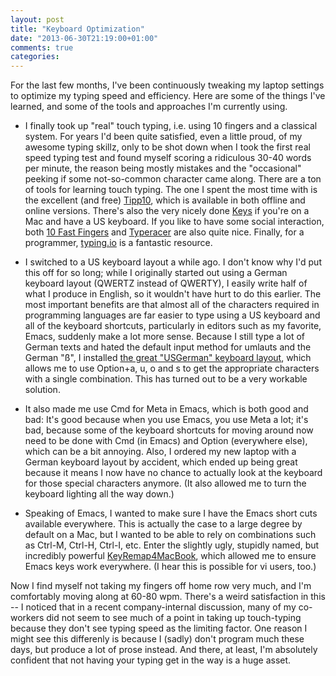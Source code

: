 ```yaml
---
layout: post
title: "Keyboard Optimization"
date: "2013-06-30T21:19:00+01:00"
comments: true
categories: 
---
```


For the last few months, I've been continuously tweaking my laptop
settings to optimize my typing speed and efficiency. Here are some of
the things I've learned, and some of the tools and approaches I'm
currently using.

* I finally took up "real" touch typing, i.e. using 10 fingers and a
classical system. For years I'd been quite satisfied, even a little
proud, of my awesome typing skillz, only to be shot down when I took
the first real speed typing test and found myself scoring a ridiculous 30-40
words per minute, the reason being mostly mistakes and the
"occasional" peeking if some not-so-common character came along. There
are a ton of tools for learning touch typing. The one I spent the most
time with is the excellent (and free) <a href='http://www.tipp10.com/en/index/'>Tipp10</a>, which is available in
both offline and online versions. There's also the very nicely done
<a href='https://itunes.apple.com/en/app/keys/id526394170?mt=12'>Keys</a> if you're on a Mac and have a US keyboard. If you like to have
some social interaction, both <a href='http://10fastfingers.com/'>10 Fast Fingers</a> and <a href='http://play.typeracer.com/'>Typeracer</a> are also
quite nice. Finally, for a programmer, <a href='http://typing.io/'>typing.io</a> is a fantastic resource.

* I switched to a US keyboard layout a while ago. I don't know why
I'd put this off for so long; while I originally started out using a
German keyboard layout (QWERTZ instead of QWERTY), I easily write half
of what I produce in English, so it wouldn't have hurt to do this
earlier. The most important benefits are that almost all of the
characters required in programming languages are far easier to type
using a US keyboard and all of the keyboard shortcuts, particularly in
editors such as my favorite, Emacs, suddenly make a lot more
sense. Because I still type a lot of German texts and hated the
default input method for umlauts and the German "&szlig;", I installed <a
href='http://hci.rwth-aachen.de/USGermanKeyboard'>the great "USGerman" keyboard layout</a>, which allows me to use Option+a, u, o and s to
get the appropriate characters with a single combination. This has
turned out to be a very workable solution. 

* It also made me use Cmd for Meta in Emacs, which is both good and bad:
It's good because when you use Emacs, you use Meta a lot; it's bad,
because some of the keyboard shortcuts for moving around now need to
be done with Cmd (in Emacs) and Option (everywhere else), which can be
a bit annoying. Also, I ordered my new laptop with a German keyboard
layout by accident, which ended up being great because it means I now
have no chance to actually look at the keyboard for those special
characters anymore. (It also allowed me to turn the keyboard lighting
all the way down.)

* Speaking of Emacs, I wanted to make sure I have the Emacs short
cuts available everywhere. This is actually the case to a large degree
by default on a Mac, but I wanted to be able to rely on combinations
such as Ctrl-M, Ctrl-H, Ctrl-I, etc. Enter the slightly ugly, stupidly
named, but incredibly powerful <a href='https://pqrs.org/macosx/keyremap4macbook/index.html.en'>KeyRemap4MacBook</a>, which allowed me to
ensure Emacs keys work everywhere. (I hear this is possible for vi
users, too.)

Now I find myself not taking my fingers off home row very much, and I'm
comfortably moving along at 60-80 wpm. There's a weird satisfaction in
this -- I noticed that in a recent company-internal discussion, many
of my co-workers did not seem to see much of a point in taking up
touch-typing because they don't see typing speed as the limiting
factor. One reason I might see this differenly is because I (sadly) don't
program much these days, but produce a lot of prose instead. And there, at
least, I'm absolutely confident that not having your typing get in the
way is a huge asset.
